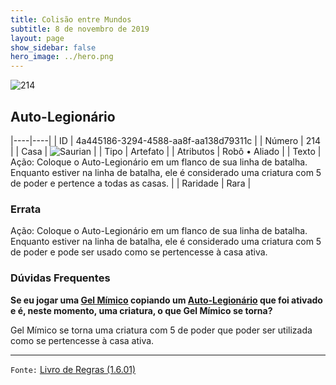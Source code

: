 ```yaml
---
title: Colisão entre Mundos
subtitle: 8 de novembro de 2019
layout: page
show_sidebar: false
hero_image: ../hero.png
---
```


![214](https://cdn.keyforgegame.com/media/card_front/pt/452_214_54FJ6MX32V52_pt.png)

## Auto-Legionário

|----|----|
| ID | 4a445186-3294-4588-aa8f-aa138d79311c |
| Número | 214 |
| Casa | ![Saurian](https://archonarcana.com/images/thumb/9/9e/Saurian_P.png/22px-Saurian_P.png "Sauro") |
| Tipo | Artefato |
| Atributos | Robô • Aliado |
| Texto | Ação: Coloque o Auto-Legionário  em um flanco de sua linha de batalha. Enquanto estiver na linha de batalha, ele é considerado uma criatura com 5 de poder e pertence a todas as casas. |
| Raridade | Rara |

### Errata

Ação: Coloque o Auto-Legionário em um flanco de sua linha de batalha. Enquanto estiver na linha de batalha, ele é considerado uma criatura com 5 de poder e pode ser usado como se pertencesse à casa ativa.

### Dúvidas Frequentes

**Se eu jogar uma [Gel Mímico](/wc/170) copiando um [Auto-Legionário](/wc/214) que
foi ativado e é, neste momento, uma criatura, o que Gel Mímico
se torna?**

Gel Mímico se torna uma criatura com 5 de poder que poder ser
utilizada como se pertencesse à casa ativa.

<hr/>

`Fonte:` [Livro de Regras (1.6.01)](https://drive.google.com/open?id=1YNhLKUC0xfriiMwFYpDu1Go3zPJw6gYo)
